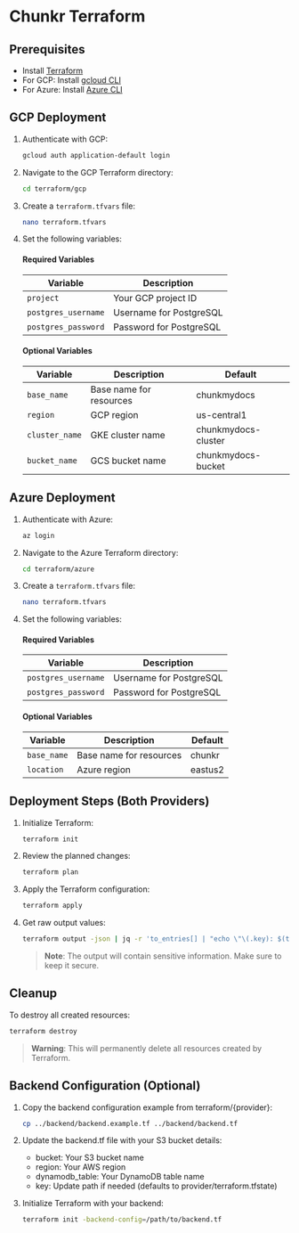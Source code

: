 # Chunkr Terraform

## Prerequisites
- Install [Terraform](https://developer.hashicorp.com/terraform/tutorials/gke/gke-install)
- For GCP: Install [gcloud CLI](https://cloud.google.com/sdk/docs/install)
- For Azure: Install [Azure CLI](https://learn.microsoft.com/en-us/cli/azure/install-azure-cli)

## GCP Deployment

1. Authenticate with GCP:
   ```bash
   gcloud auth application-default login
   ```

2. Navigate to the GCP Terraform directory:
   ```bash
   cd terraform/gcp
   ```

3. Create a `terraform.tfvars` file:
   ```bash
   nano terraform.tfvars
   ```

4. Set the following variables:

   #### Required Variables
   | Variable | Description |
   |----------|-------------|
   | `project` | Your GCP project ID |
   | `postgres_username` | Username for PostgreSQL |
   | `postgres_password` | Password for PostgreSQL |

   #### Optional Variables
   | Variable | Description | Default |
   |----------|-------------|---------|
   | `base_name` | Base name for resources | chunkmydocs |
   | `region` | GCP region | us-central1 |
   | `cluster_name` | GKE cluster name | chunkmydocs-cluster |
   | `bucket_name` | GCS bucket name | chunkmydocs-bucket |

## Azure Deployment

1. Authenticate with Azure:
   ```bash
   az login
   ```

2. Navigate to the Azure Terraform directory:
   ```bash
   cd terraform/azure
   ```

3. Create a `terraform.tfvars` file:
   ```bash
   nano terraform.tfvars
   ```

4. Set the following variables:

   #### Required Variables
   | Variable | Description |
   |----------|-------------|
   | `postgres_username` | Username for PostgreSQL |
   | `postgres_password` | Password for PostgreSQL |

   #### Optional Variables
   | Variable | Description | Default |
   |----------|-------------|---------|
   | `base_name` | Base name for resources | chunkr |
   | `location` | Azure region | eastus2 |

## Deployment Steps (Both Providers)

1. Initialize Terraform:
   ```bash
   terraform init
   ```

2. Review the planned changes:
   ```bash
   terraform plan
   ```

3. Apply the Terraform configuration:
   ```bash
   terraform apply
   ```

4. Get raw output values:
   ```bash
   terraform output -json | jq -r 'to_entries[] | "echo \"\(.key): $(terraform output -raw \(.key))\"" ' | bash
   ```
   > **Note**: The output will contain sensitive information. Make sure to keep it secure.

## Cleanup

To destroy all created resources:
```bash
terraform destroy
```

> **Warning**: This will permanently delete all resources created by Terraform.

## Backend Configuration (Optional)

1. Copy the backend configuration example from terraform/{provider}:
   ```bash
   cp ../backend/backend.example.tf ../backend/backend.tf
   ```

2. Update the backend.tf file with your S3 bucket details:
   - bucket: Your S3 bucket name
   - region: Your AWS region
   - dynamodb_table: Your DynamoDB table name
   - key: Update path if needed (defaults to provider/terraform.tfstate)

3. Initialize Terraform with your backend:
   ```bash
   terraform init -backend-config=/path/to/backend.tf
   ```